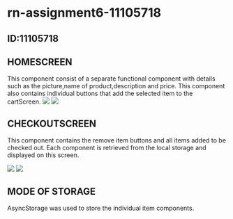 # rn-assignment6-11105718

## ID:11105718

## HOMESCREEN
This component consist of a separate functional component with details such as the picture,name of product,description and price.
This component also contains individual buttons that add the selected item to the cartScreen.
![](my-app/IMG_88112.PNG)
![](my-app/IMG_88113.PNG)

## CHECKOUTSCREEN
This component contains the remove item buttons and all items added to be checked out.
Each component is retrieved from the local storage and displayed on this screen.

![](my-app/IMG_88110.PNG)
![](my-app/IMG_88111.PNG)

## MODE OF STORAGE
AsyncStorage was used to store the individual item components.




